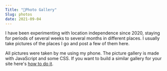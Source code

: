 ```yaml
---
Title: "📸Photo Gallery"
Slug: photos
date: 2021-09-04
---
```


<div>
    <p>I have been experimenting with location independence since 2020, staying for periods of several weeks to several months in different places. I usually take pictures of the places I go and post a few of them here.</p>    
    <p>All pictures were taken by me using my phone. The picture gallery is made with JavaScript and some CSS. If you want to build a similar gallery for your site here's <a href="/project/photos/">how to do it</a>.</p>
    <br />
    <p id="pix"></p>
</div>

<script src="/js/pix.js"></script>
